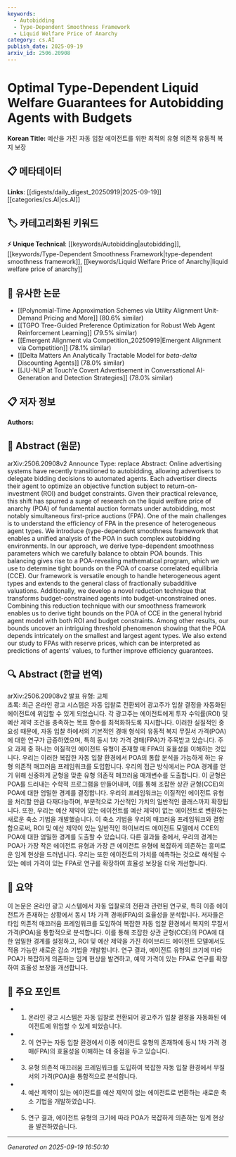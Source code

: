 ```yaml
---
keywords:
  - Autobidding
  - Type-Dependent Smoothness Framework
  - Liquid Welfare Price of Anarchy
category: cs.AI
publish_date: 2025-09-19
arxiv_id: 2506.20908
---
```


<!-- KEYWORD_LINKING_METADATA:
{
  "processed_timestamp": "2025-09-22 21:30:15.123278",
  "vocabulary_version": "1.0",
  "selected_keywords": [
    "Autobidding",
    "Type-Dependent Smoothness Framework",
    "Liquid Welfare Price of Anarchy"
  ],
  "rejected_keywords": [
    "Simultaneous First-Price Auctions"
  ],
  "similarity_scores": {
    "Autobidding": 0.78,
    "Type-Dependent Smoothness Framework": 0.79,
    "Liquid Welfare Price of Anarchy": 0.77
  },
  "extraction_method": "AI_prompt_based",
  "budget_applied": true
}
-->


# Optimal Type-Dependent Liquid Welfare Guarantees for Autobidding Agents with Budgets

**Korean Title:** 예산을 가진 자동 입찰 에이전트를 위한 최적의 유형 의존적 유동적 복지 보장

## 📋 메타데이터

**Links**: [[digests/daily_digest_20250919|2025-09-19]]   [[categories/cs.AI|cs.AI]]

## 🏷️ 카테고리화된 키워드
**⚡ Unique Technical**: [[keywords/Autobidding|autobidding]], [[keywords/Type-Dependent Smoothness Framework|type-dependent smoothness framework]], [[keywords/Liquid Welfare Price of Anarchy|liquid welfare price of anarchy]]

## 🔗 유사한 논문
- [[Polynomial-Time Approximation Schemes via Utility Alignment Unit-Demand Pricing and More]] (80.6% similar)
- [[TGPO Tree-Guided Preference Optimization for Robust Web Agent Reinforcement Learning]] (79.5% similar)
- [[Emergent Alignment via Competition_20250919|Emergent Alignment via Competition]] (78.1% similar)
- [[Delta Matters An Analytically Tractable Model for $beta$-$delta$ Discounting Agents]] (78.0% similar)
- [[JU-NLP at Touch'e Covert Advertisement in Conversational AI-Generation and Detection Strategies]] (78.0% similar)

## 📋 저자 정보

**Authors:** 

## 📄 Abstract (원문)

arXiv:2506.20908v2 Announce Type: replace 
Abstract: Online advertising systems have recently transitioned to autobidding, allowing advertisers to delegate bidding decisions to automated agents. Each advertiser directs their agent to optimize an objective function subject to return-on-investment (ROI) and budget constraints. Given their practical relevance, this shift has spurred a surge of research on the liquid welfare price of anarchy (POA) of fundamental auction formats under autobidding, most notably simultaneous first-price auctions (FPA). One of the main challenges is to understand the efficiency of FPA in the presence of heterogeneous agent types. We introduce {type-dependent smoothness framework that enables a unified analysis of the POA in such complex autobidding environments. In our approach, we derive type-dependent smoothness parameters which we carefully balance to obtain POA bounds. This balancing gives rise to a POA-revealing mathematical program, which we use to determine tight bounds on the POA of coarse correlated equilibria (CCE). Our framework is versatile enough to handle heterogeneous agent types and extends to the general class of fractionally subadditive valuations. Additionally, we develop a novel reduction technique that transforms budget-constrained agents into budget-unconstrained ones. Combining this reduction technique with our smoothness framework enables us to derive tight bounds on the POA of CCE in the general hybrid agent model with both ROI and budget constraints. Among other results, our bounds uncover an intriguing threshold phenomenon showing that the POA depends intricately on the smallest and largest agent types. We also extend our study to FPAs with reserve prices, which can be interpreted as predictions of agents' values, to further improve efficiency guarantees.

## 🔍 Abstract (한글 번역)

arXiv:2506.20908v2 발표 유형: 교체  
초록: 최근 온라인 광고 시스템은 자동 입찰로 전환되어 광고주가 입찰 결정을 자동화된 에이전트에 위임할 수 있게 되었습니다. 각 광고주는 에이전트에게 투자 수익률(ROI) 및 예산 제약 조건을 충족하는 목표 함수를 최적화하도록 지시합니다. 이러한 실질적인 중요성 때문에, 자동 입찰 하에서의 기본적인 경매 형식의 유동적 복지 무질서 가격(POA)에 대한 연구가 급증하였으며, 특히 동시 1차 가격 경매(FPA)가 주목받고 있습니다. 주요 과제 중 하나는 이질적인 에이전트 유형이 존재할 때 FPA의 효율성을 이해하는 것입니다. 우리는 이러한 복잡한 자동 입찰 환경에서 POA의 통합 분석을 가능하게 하는 유형 의존적 매끄러움 프레임워크를 도입합니다. 우리의 접근 방식에서는 POA 경계를 얻기 위해 신중하게 균형을 맞춘 유형 의존적 매끄러움 매개변수를 도출합니다. 이 균형은 POA를 드러내는 수학적 프로그램을 만들어내며, 이를 통해 조잡한 상관 균형(CCE)의 POA에 대한 엄밀한 경계를 결정합니다. 우리의 프레임워크는 이질적인 에이전트 유형을 처리할 만큼 다재다능하며, 부분적으로 가산적인 가치의 일반적인 클래스까지 확장됩니다. 또한, 우리는 예산 제약이 있는 에이전트를 예산 제약이 없는 에이전트로 변환하는 새로운 축소 기법을 개발했습니다. 이 축소 기법을 우리의 매끄러움 프레임워크와 결합함으로써, ROI 및 예산 제약이 있는 일반적인 하이브리드 에이전트 모델에서 CCE의 POA에 대한 엄밀한 경계를 도출할 수 있습니다. 다른 결과들 중에서, 우리의 경계는 POA가 가장 작은 에이전트 유형과 가장 큰 에이전트 유형에 복잡하게 의존하는 흥미로운 임계 현상을 드러냅니다. 우리는 또한 에이전트의 가치를 예측하는 것으로 해석될 수 있는 예비 가격이 있는 FPA로 연구를 확장하여 효율성 보장을 더욱 개선합니다.

## 📝 요약

이 논문은 온라인 광고 시스템에서 자동 입찰로의 전환과 관련된 연구로, 특히 이종 에이전트가 존재하는 상황에서 동시 1차 가격 경매(FPA)의 효율성을 분석합니다. 저자들은 타입 의존적 매끄러움 프레임워크를 도입하여 복잡한 자동 입찰 환경에서 복지의 무질서 가격(POA)을 통합적으로 분석합니다. 이를 통해 조잡한 상관 균형(CCE)의 POA에 대한 엄밀한 경계를 설정하고, ROI 및 예산 제약을 가진 하이브리드 에이전트 모델에서도 적용 가능한 새로운 감소 기법을 개발합니다. 연구 결과, 에이전트 유형의 크기에 따라 POA가 복잡하게 의존하는 임계 현상을 발견하고, 예약 가격이 있는 FPA로 연구를 확장하여 효율성 보장을 개선합니다.

## 🎯 주요 포인트

- 1. 온라인 광고 시스템은 자동 입찰로 전환되어 광고주가 입찰 결정을 자동화된 에이전트에 위임할 수 있게 되었습니다.

- 2. 이 연구는 자동 입찰 환경에서 이종 에이전트 유형의 존재하에 동시 1차 가격 경매(FPA)의 효율성을 이해하는 데 중점을 두고 있습니다.

- 3. 유형 의존적 매끄러움 프레임워크를 도입하여 복잡한 자동 입찰 환경에서 무질서의 가격(POA)을 통합적으로 분석합니다.

- 4. 예산 제약이 있는 에이전트를 예산 제약이 없는 에이전트로 변환하는 새로운 축소 기법을 개발하였습니다.

- 5. 연구 결과, 에이전트 유형의 크기에 따라 POA가 복잡하게 의존하는 임계 현상을 발견하였습니다.

---

*Generated on 2025-09-19 16:50:10*